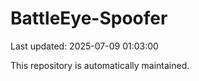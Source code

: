 # BattleEye-Spoofer

Last updated: 2025-07-09 01:03:00

This repository is automatically maintained.
